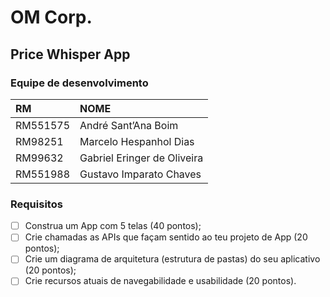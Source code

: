# OM Corp.
## Price Whisper App

### Equipe de desenvolvimento
| RM       | NOME                        |
|:---------|:----------------------------|
| RM551575 | André Sant’Ana Boim         | 
| RM98251  | Marcelo Hespanhol Dias      |
| RM99632  | Gabriel Eringer de Oliveira |
| RM551988 | Gustavo Imparato Chaves     |

### Requisitos
- [ ] Construa um App com 5 telas (40 pontos);
- [ ] Crie chamadas as APIs que façam sentido ao teu projeto de App (20 pontos);
- [ ] Crie um diagrama de arquitetura (estrutura de pastas) do seu aplicativo (20 pontos);
- [ ] Crie recursos atuais de navegabilidade e usabilidade (20 pontos).
